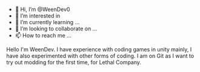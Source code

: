 - 👋 Hi, I’m @WeenDev0
- 👀 I’m interested in 
- 🌱 I’m currently learning ...
- 💞️ I’m looking to collaborate on ...
- 📫 How to reach me ...

Hello I'm WeenDev. 
I have experience with coding games in unity mainly, I have also experimented with other forms of coding.
I am on Git as I want to try out modding for the first time, for Lethal Company.

<!---
WeenDev0/WeenDev0 is a ✨ special ✨ repository because its `README.md` (this file) appears on your GitHub profile.
You can click the Preview link to take a look at your changes.
--->
